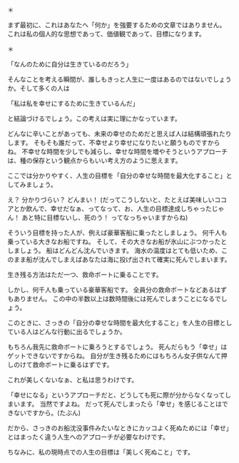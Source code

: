 
＊

まず最初に、これはあなたへ「何か」を強要するための文章ではありません。
これは私の個人的な思想であって、価値観であって、目標になります。

＊

「なんのために自分は生きているのだろう」

そんなことを考える瞬間が、誰しもきっと人生に一度はあるのではないでしょうか。そして多くの人は

「私は私を幸せにするために生きているんだ」

と結論づけるでしょう。この考えは実に理にかなっています。

どんなに辛いことがあっても、未来の幸せのためだと思えば人は結構頑張れたりします。
そもそも誰だって、不幸せより幸せになりたいと願うものですからね。
不幸せな時間を少しでも減らし、幸せな時間を増やそうというアプローチは、種の保存という観点からもいい考え方のように思えます。

ここでは分かりやすく、人生の目標を「自分の幸せな時間を最大化すること」としてみましょう。

え？ 分かりづらい？ どんまい！
(だってこうしないと、たとえば美味しいココアとか飲んで、幸せだなぁ、ってなって、お、人生の目標達成しちゃったじゃん！ あと特に目標ないし、死のう！ ってなっちゃいますからね)

そういう目標を持った人が、例えば豪華客船に乗ったとしましょう。
何千人も乗っている大きなお船ですね。
そして、その大きなお船が氷山にぶつかったとしましょう。
船はどんどん沈んでいきます。
海水の温度はとても低いため、このまま船が沈んでしまえばあなたは海に投げ出されて確実に死んでしまいます。

生き残る方法はただ一つ、救命ボートに乗ることです。

しかし、何千人も乗っている豪華客船です。
全員分の救命ボートなどあるはずもありません。
この中の半数以上は数時間後には死んでしまうことになるでしょう。

このときに、さっきの「自分の幸せな時間を最大化すること」を人生の目標としている人はどんな行動に出るでしょうか。

もちろん我先に救命ボートに乗ろうとするでしょう。
死んだらもう「幸せ」はゲットできないですからね。
自分が生き残るためにはもちろん女子供なんて押しのけて救命ボートに乗るはずです。

これが美しくないなぁ、と私は思うわけです。

「幸せになる」というアプローチだと、どうしても死に際が分からなくなってしまいます。
当然ですよね。
だって死んでしまったら「幸せ」を感じることはできないですから。(たぶん)

だから、さっきのお船沈没事件みたいなときにカッコよく死ぬためには「幸せ」とはまったく違う人生へのアプローチが必要なわけです。

ちなみに、私の現時点での人生の目標は「美しく死ぬこと」です。
